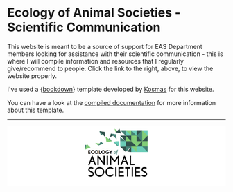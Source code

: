 # Ecology of Animal Societies - Scientific Communication


This website is meant to be a source of support for EAS Department members looking for assistance with their scientific communication - this is where I will compile information and resources that I regularly give/recommend to people. Click the link to the right, above, to view the website properly.


I've used a {[bookdown](https://bookdown.org/)} template developed by [Kosmas](https://k-hench.github.io/eas_bookdown/) for this website.


You can have a look at the [compiled documentation](https://k-hench.github.io/eas_bookdown/) for more information about this template.

---

![](vignettes/img/eas_cropped_small.png)
